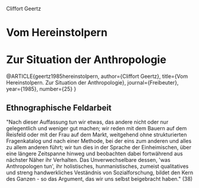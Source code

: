 Cliffort Geertz

# Vom Hereinstolpern
# Zur Situation der Anthropologie

@ARTICLE{geertz1985hereinstolpern,
 author={Cliffort Geertz},
 title={Vom Hereinstolpern. Zur Situation der Anthropologie},
 journal={Freibeuter},
 year={1985},
 number={25}
}

## Ethnographische Feldarbeit
"Nach dieser Auffassung tun wir etwas, das andere nicht oder nur gelegentlich und weniger gut machen; wir reden mit dem Bauern auf dem Reisfeld oder mit der Frau auf dem Markt, weitgehend ohne strukturierten Fragenkatalog und nach einer Methode, bei der eins zum anderen und alles zu allem anderen führt; wir tun dies in der Sprache der Einheimischen, über eine längere Zeitspanne hinweg und beobachten dabei fortwährend aus nächster Näher ihr Verhalten. Das Unverwechselbare dessen, 'was Anthropologen tun', ihr holistisches, hunmanistisches, zumeist qualitatives und streng handwerkliches Veständnis von Sozialforschung, bildet den Kern des Ganzen - so das Argument, das wir uns selbst beigebracht haben." (38)
